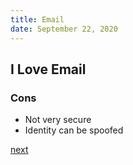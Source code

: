 ```yaml
---
title: Email
date: September 22, 2020
---
```


## I Love Email

### Cons

- Not very secure
- Identity can be spoofed

[next](/302-email.html)
